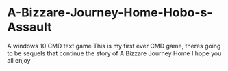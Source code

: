 # A-Bizzare-Journey-Home-Hobo-s-Assault
A windows 10 CMD text game
This is my first ever CMD game, theres going to be sequels that continue the story of A Bizzare Journey Home
I hope you all enjoy
